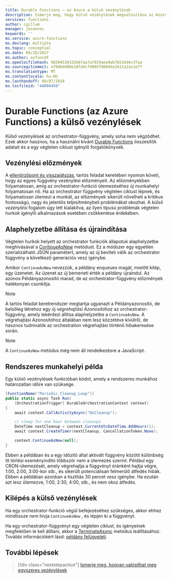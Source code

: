 ```yaml
---
title: Durable Functions – az Azure a külső vezénylések
description: Ismerje meg, hogy külső vezénylések megvalósítása az Azure Functions a Durable Functions bővítmény használatával.
services: functions
author: cgillum
manager: jeconnoc
keywords: ''
ms.service: azure-functions
ms.devlang: multiple
ms.topic: conceptual
ms.date: 09/29/2017
ms.author: azfuncdf
ms.openlocfilehash: 98504534332b6faa7a7019aea9ab7b534d4c3faa
ms.sourcegitcommit: af60bd400e18fd4cf4965f90094e2411a22e1e77
ms.translationtype: MT
ms.contentlocale: hu-HU
ms.lasthandoff: 09/07/2018
ms.locfileid: "44094450"
---
```

# <a name="eternal-orchestrations-in-durable-functions-azure-functions"></a>Durable Functions (az Azure Functions) a külső vezénylések

*Külső vezénylések* az orchestrator-függvény, amely soha nem végződhet. Ezek akkor hasznos, ha a használni kívánt [Durable Functions](durable-functions-overview.md) összesítők adatait és a egy végtelen ciklust igénylő forgatókönyvek.

## <a name="orchestration-history"></a>Vezénylési előzmények

A [ellenőrzőpont és visszajátszás](durable-functions-checkpointing-and-replay.md), tartós feladat keretében nyomon követi, hogy az egyes függvény vezénylési előzményeit. Az előzményekben folyamatosan, amíg az orchestrator-funkció ütemezéséhez új munkahelyi folyamatosan nő. Ha az orchestrator függvény végtelen ciklust lépnek, és folyamatosan ütemezi a munkát, az előzmények sikerült növelheti a kritikus fontosságú, nagy és jelentős teljesítménybeli problémákat okozhat. A *külső vezénylési* fogalom úgy lett kialakítva, az ilyen típusú problémák végtelen hurkok igénylő alkalmazások esetében csökkentése érdekében.

## <a name="resetting-and-restarting"></a>Alaphelyzetbe állítása és újraindítása

Végtelen hurkok helyett az orchestrator funkciók állapotuk alaphelyzetbe meghívásával a [ContinueAsNew](https://azure.github.io/azure-functions-durable-extension/api/Microsoft.Azure.WebJobs.DurableOrchestrationContext.html#Microsoft_Azure_WebJobs_DurableOrchestrationContext_ContinueAsNew_) metódust. Ez a módszer egy egyetlen szerializálható JSON paramétert, amely az új beviteli válik az orchestrator függvény a következő generációs vesz igénybe.

Amikor `ContinueAsNew` nevezzük, a példány enqueues magát, mielőtt kilép, egy üzenetet. Az üzenet az új bemeneti érték a példány újraindul. Az azonos Példányazonosító marad, de az orchestrator-függvény előzmények hatékonyan csonkítja.

> [!NOTE]
> A tartós feladat keretrendszer megtartja ugyanazt a Példányazonosító, de belsőleg létrehoz egy új *végrehajtási Azonosítóhoz* az orchestrator-függvény, amely lekérdezi állítsa alaphelyzetbe a `ContinueAsNew`. A végrehajtási Azonosítóhoz általában nem lesz közzétéve kívülről, de hasznos tudnivalók az orchestration végrehajtási történő hibakeresése során.

> [!NOTE]
> A `ContinueAsNew` metódus még nem áll rendelkezésre a JavaScript.

## <a name="periodic-work-example"></a>Rendszeres munkahelyi példa

Egy külső vezénylések funkcióban kódot, amely a rendszeres munkához határozatlan időre van szüksége.

```csharp
[FunctionName("Periodic_Cleanup_Loop")]
public static async Task Run(
    [OrchestrationTrigger] DurableOrchestrationContext context)
{
    await context.CallActivityAsync("DoCleanup");

    // sleep for one hour between cleanups
    DateTime nextCleanup = context.CurrentUtcDateTime.AddHours(1);
    await context.CreateTimer(nextCleanup, CancellationToken.None);

    context.ContinueAsNew(null);
}
```

Ebben a példában és a egy időzítő által aktivált függvény közötti különbség itt törlési eseményindító többször nem a ütemezés szerint. Például egy CRON-ütemezését, amely végrehajtja a függvényt óránként hajtja végre, 1:00, 2:00, 3:00-kor stb., és sikerült potenciálisan felmerülő átfedés hibák. Ebben a példában azonban a tisztítás 30 percet vesz igénybe. Ha ezután azt lesz ütemezve, 1:00, 2:30, 4:00, stb., és nem okoz átfedés.

## <a name="exit-from-an-eternal-orchestration"></a>Kilépés a külső vezénylések

Ha egy orchestrator-funkció végül befejezéséhez szükséges, akkor ehhez mindössze *nem* hívja `ContinueAsNew` , és lépjen ki a függvényt.

Ha egy orchestrator-függvényt egy végtelen ciklust, és igényeinek megfelelően le kell állítani, akkor a [TerminateAsync](https://azure.github.io/azure-functions-durable-extension/api/Microsoft.Azure.WebJobs.DurableOrchestrationClient.html#Microsoft_Azure_WebJobs_DurableOrchestrationClient_TerminateAsync_) metódus leállításához. További információkért lásd: [példány felügyeleti](durable-functions-instance-management.md).

## <a name="next-steps"></a>További lépések

> [!div class="nextstepaction"]
> [Ismerje meg, hogyan valósíthat meg egyszeres vezénylések](durable-functions-singletons.md)
